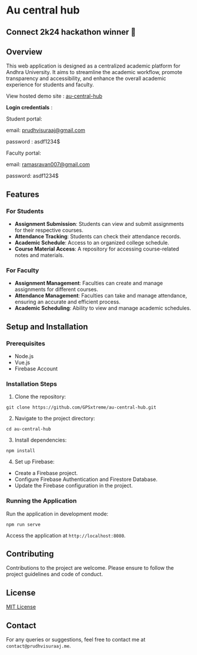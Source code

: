 # Au central hub

## Connect 2k24 hackathon winner 🥇

## Overview

This web application is designed as a centralized academic platform for Andhra University. It aims to streamline the academic workflow, promote transparency and accessibility, and enhance the overall academic experience for students and faculty.

View hosted demo site : [au-central-hub](https://au-central-hub.vercel.app/)

**Login credentials** :

Student portal:

email: <prudhvisuraaj@gmail.com>

password : asdf1234$

Faculty portal:

email: <ramasravan007@gmail.com>

password: asdf1234$

## Features

### For Students

- **Assignment Submission**: Students can view and submit assignments for their respective courses.
- **Attendance Tracking**: Students can check their attendance records.
- **Academic Schedule**: Access to an organized college schedule.
- **Course Material Access**: A repository for accessing course-related notes and materials.

### For Faculty

- **Assignment Management**: Faculties can create and manage assignments for different courses.
- **Attendance Management**: Faculties can take and manage attendance, ensuring an accurate and efficient process.
- **Academic Scheduling**: Ability to view and manage academic schedules.

## Setup and Installation

### Prerequisites

- Node.js
- Vue.js
- Firebase Account

### Installation Steps

1. Clone the repository:

```
git clone https://github.com/GPSxtreme/au-central-hub.git
```

2. Navigate to the project directory:

```
cd au-central-hub
```

3. Install dependencies:

```
npm install
```

4. Set up Firebase:

- Create a Firebase project.
- Configure Firebase Authentication and Firestore Database.
- Update the Firebase configuration in the project.

### Running the Application

Run the application in development mode:

```
npm run serve
```

Access the application at `http://localhost:8080`.

## Contributing

Contributions to the project are welcome. Please ensure to follow the project guidelines and code of conduct.

## License

[MIT License](LICENSE)

## Contact

For any queries or suggestions, feel free to contact me at `contact@prudhvisuraaj.me`.
